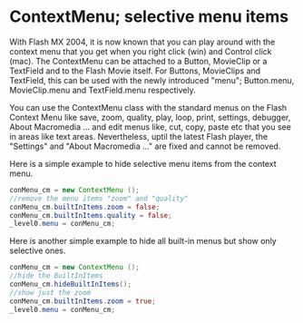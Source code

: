 # ContextMenu; selective menu items

With Flash MX 2004, it is now known that you can play around with the context menu that you get when you right click (win) and Control click (mac). The ContextMenu can be attached to a Button, MovieClip or a TextField and to the Flash Movie itself. For Buttons, MovieClips and TextField, this can be used with the newly introduced "menu"; Button.menu, MovieClip.menu and TextField.menu respectively.

You can use the ContextMenu class with the standard menus on the Flash Context Menu like save, zoom, quality, play, loop, print, settings, debugger, About Macromedia ... and edit menus like, cut, copy, paste etc that you see in areas like text areas. Nevertheless, uptil the latest Flash player, the "Settings" and "About Macromedia ..." are fixed and cannot be removed.


Here is a simple example to hide selective menu items from the context menu.

```as
conMenu_cm = new ContextMenu ();
//remove the menu items "zoom" and "quality"
conMenu_cm.builtInItems.zoom = false;
conMenu_cm.builtInItems.quality = false;
_level0.menu = conMenu_cm;
```

Here is another simple example to hide all built-in menus but show only selective ones.

```as
conMenu_cm = new ContextMenu ();
//hide the BuiltInItems
conMenu_cm.hideBuiltInItems();
//show just the zoom
conMenu_cm.builtInItems.zoom = true;
_level0.menu = conMenu_cm;
```